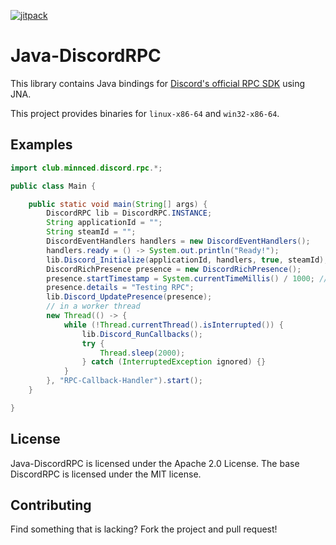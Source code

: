 [ ![jitpack](https://jitpack.io/v/MinnDevelopment/Java-DiscordRPC.svg) ](https://jitpack.io/#MinnDevelopment/Java-DiscordRPC)
# Java-DiscordRPC

This library contains Java bindings for [Discord's official RPC SDK](https://github.com/discordapp/discord-rpc) using JNA. 

This project provides binaries for `linux-x86-64` and `win32-x86-64`.

## Examples

```java
import club.minnced.discord.rpc.*;

public class Main {

    public static void main(String[] args) {
        DiscordRPC lib = DiscordRPC.INSTANCE;
        String applicationId = "";
        String steamId = "";
        DiscordEventHandlers handlers = new DiscordEventHandlers();
        handlers.ready = () -> System.out.println("Ready!");
        lib.Discord_Initialize(applicationId, handlers, true, steamId);
        DiscordRichPresence presence = new DiscordRichPresence();
        presence.startTimestamp = System.currentTimeMillis() / 1000; // epoch second
        presence.details = "Testing RPC";
        lib.Discord_UpdatePresence(presence);
        // in a worker thread
        new Thread(() -> {
            while (!Thread.currentThread().isInterrupted()) {
                lib.Discord_RunCallbacks();
                try {
                    Thread.sleep(2000);
                } catch (InterruptedException ignored) {}
            }
        }, "RPC-Callback-Handler").start();
    }

}
```

## License
Java-DiscordRPC is licensed under the Apache 2.0 License. The base DiscordRPC is licensed under the MIT license.

## Contributing
Find something that is lacking? Fork the project and pull request!
